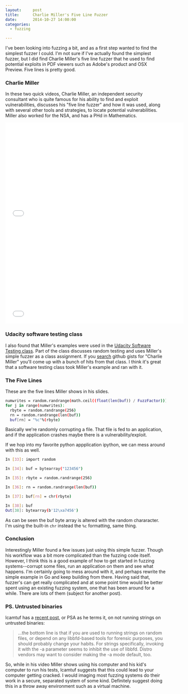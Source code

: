 ```yaml
---
layout:     post
title:      Charlie Miller's Five Line Fuzzer
date:       2014-10-27 14:00:00
categories:
  - fuzzing

---
```


I've been looking into fuzzing a bit, and as a first step wanted to find the simplest fuzzer I could. I'm not sure if I've actually found the simplest fuzzer, but I did find Charlie Miller's five line fuzzer that he used to find potential exploits in PDF viewers such as Adobe's product and OSX Preview. Five lines is pretty good.

<!-- more -->

### Charlie Miller

In these two quick videos, Charlie Miller, an independent security consultant who is quite famous for his ability to find and exploit vulnerabilities, discusses his "five line fuzzer" and how it was used, along with several other tools and strategies, to locate potential vulnerabilities. Miller also worked for the NSA, and has a PHd in Mathematics.

<iframe width="560" height="315" src="//www.youtube.com/embed/Xnwodi2CBws" frameborder="0" allowfullscreen></iframe>
<iframe width="560" height="315" src="//www.youtube.com/embed/lK5fgCvS2N4" frameborder="0" allowfullscreen></iframe>

### Udacity software testing class

I also found that Miller's examples were used in the [Udacity Software Testing class](https://www.udacity.com/course/viewer#!/c-cs258/l-48329872/e-48666079/m-48739060). Part of the class discusses random testing and uses Miller's simple fuzzer as a class assignment. If you [search](https://gist.github.com/search?q=charlie+miller) github gists for "Charlie Miller" you'll come up with a bunch of hits from that class. I think it's great that a software testing class took Miller's example and ran with it.

### The Five Lines

These are the five lines Miller shows in his slides.

```bash
numwrites = random.randrange(math.ceil((float(len(buf)) / FuzzFactor))) + 1
for j in range(numwrites):
  rbyte = random.randrange(256)
  rn = random.randrange(len(buf))
  buf[rn] = "%c"%(rbyte)
```

Basically we're randomly corrupting a file. That file is fed to an application, and if the application crashes maybe there is a vulnerability/exploit.

If we hop into my favorite python appplication ipython, we can mess around with this as well.

```bash
In [33]: import random

In [34]: buf = bytearray("123456")

In [35]: rbyte = random.randrange(256)

In [36]: rn = random.randrange(len(buf))

In [37]: buf[rn] = chr(rbyte)

In [38]: buf
Out[38]: bytearray(b'12\xa7456')
```

As can be seen the buf byte array is altered with the random chararacter. I'm using the built-in ```chr``` instead the ```%c``` formatting, same thing.

### Conclusion

Interestingly Miller found a few issues just using this simple fuzzer. Though his workflow was a bit more complicated than the fuzzing code itself. However, I think this is a good example of how to get started in fuzzing systems--corrupt some files, run an application on them and see what happens. I'm certainly going to mess around with it, and perhaps rewrite the simple example in Go and keep building from there. Having said that, fuzzer's can get really complicated and at some point time would be better spent using an existing fuzzing system, one that has been around for a while. There are lots of them (subject for another post).

### PS. Untrusted binaries

lcamtuf has a [recent post](http://lcamtuf.blogspot.ca/2014/10/psa-dont-run-strings-on-untrusted-files.html), or PSA as he terms it, on not running strings on untrusted binaries:

>...the bottom line is that if you are used to running strings on random files, or depend on any libbfd-based tools for forensic purposes, you should probably change your habits. For strings specifically, invoking it with the -a parameter seems to inhibit the use of libbfd. Distro vendors may want to consider making the -a mode default, too.

So, while in his video Miller shows using his computer and his kid's computer to run his tests, lcamtuf suggests that this could lead to your computer getting cracked. I would imaging most fuzzing systems do their work in a secure, separated system of some kind. Definitely suggest doing this in a throw away environment such as a virtual machine.
